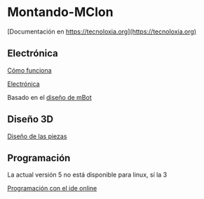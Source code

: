 # Montando-MClon

[Documentación en https://tecnoloxia.org](https://tecnoloxia.org)


## Electrónica

[Cómo funciona](https://tecnoloxia.org/mclon/electronica/como-funciona/)

[Electrónica](https://tecnoloxia.org/mclon/electronica/protoshield/)

Basado en el [diseño de mBot](https://github.com/Makeblock-official/mBot_Firmata/blob/master/hardware/mCore.pdf)

## Diseño 3D

[Diseño de las piezas](https://github.com/mClon/3D/tree/master/mClon3D)


## Programación

La actual versión 5 no está disponible para linux, sí la 3

[Programación con el ide online](https://ide.makeblock.com/#/)
